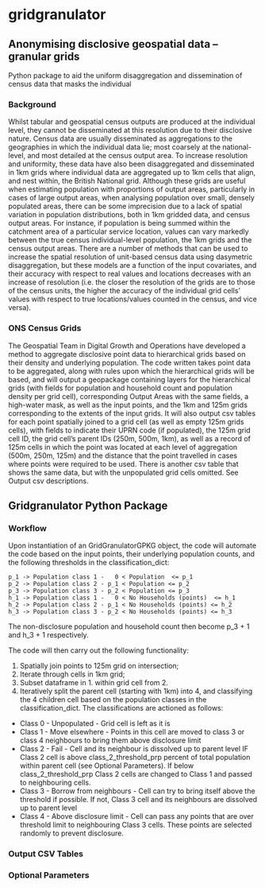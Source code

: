 # gridgranulator

## Anonymising disclosive geospatial data – granular grids
Python package to aid the uniform disaggregation and dissemination of census data that masks the individual

### Background
Whilst tabular and geospatial census outputs are produced at the individual level, they cannot be disseminated at this resolution due to their disclosive nature. Census data are usually disseminated as aggregations to the geographies in which the individual data lie; most coarsely at the national-level, and most detailed at the census output area. To increase resolution and uniformity, these data have also been disaggregated and disseminated in 1km grids where individual data are aggregated up to 1km cells that align, and nest within, the British National grid. Although these grids are useful when estimating population with proportions of output areas, particularly in cases of large output areas, when analysing population over small, densely populated areas, there can be some imprecision due to a lack of spatial variation in population distributions, both in 1km gridded data, and census output areas. For instance, if population is being summed within the catchment area of a particular service location, values can vary markedly between the true census individual-level population, the 1km grids and the census output areas.
There are a number of methods that can be used to increase the spatial resolution of unit-based census data using dasymetric disaggregation, but these models are a function of the input covariates, and their accuracy with respect to real values and locations decreases with an increase of resolution (i.e. the closer the resolution of the grids are to those of the census units, the higher the accuracy of the individual grid cells’ values with respect to true locations/values counted in the census, and vice versa).

### ONS Census Grids
The Geospatial Team in Digital Growth and Operations have developed a method to aggregate disclosive point data to hierarchical grids based on their density and underlying population. The code written takes point data to be aggregated, along with rules upon which the hierarchical grids will be based, and will output a geopackage containing layers for the hierarchical grids (with fields for population and household count and population density per grid cell), corresponding Output Areas with the same fields, a high-water mask, as well as the input points, and the 1km and 125m grids corresponding to the extents of the input grids. It will also output csv tables for each point spatially joined to a grid cell (as well as empty 125m grids cells), with fields to indicate their UPRN code (if populated), the 125m grid cell ID, the grid cell’s parent IDs (250m, 500m, 1km), as well as a record of 125m cells in which the point was located at each level of aggregation (500m, 250m, 125m) and the distance that the point travelled in cases where points were required to be used. There is another csv table that shows the same data, but with the unpopulated grid cells omitted. See Output csv descriptions.

## Gridgranulator Python Package

### Workflow
Upon instantiation of an GridGranulatorGPKG object, the code will automate
the code based on the input points, their underlying population counts, and
the following thresholds in the classification_dict:

```
p_1 -> Population class 1 -   0 < Population  <= p_1
p_2 -> Population class 2 - p_1 < Population <= p_2
p_3 -> Population class 3 - p_2 < Population <= p_3
h_1 -> Population class 1 -   0 < No Households (points)  <= h_1
h_2 -> Population class 2 - p_1 < No Households (points) <= h_2
h_3 -> Population class 3 - p_2 < No Households (points) <= h_3
```
The non-disclosure population and household count then become p_3 + 1 and
h_3 + 1 respectively.

The code will then carry out the following functionality:
1. Spatially join points to 125m grid on intersection;
2. Iterate through cells in 1km grid;
3. Subset dataframe in 1. within grid cell from 2.
4. Iteratively split the parent cell (starting with 1km) into 4, and
classifying the 4 children cell based on the population classes in the
classification_dict. The classifications are actioned as follows:
 - Class 0 - Unpopulated - Grid cell is left as it is
 - Class 1 - Move elsewhere - Points in this cell are moved to class 3 or
 class 4 neighbours to bring them above disclosure limit
 - Class 2 - Fail - Cell and its neighbour is dissolved up to parent level
 IF Class 2 cell is above class_2_threshold_prp percent of total population
 within parent cell (see Optional Parameters). If below
 class_2_threshold_prp Class 2 cells are changed to Class 1 and passed to
 neighbouring cells.
 - Class 3 - Borrow from neighbours - Cell can try to bring itself above the
  threshold if possible. If not, Class 3 cell and its neighbours are
  dissolved up to parent level
 - Class 4 - Above disclosure limit - Cell can pass any points that are over
  threshold limit to neighbouring Class 3 cells. These points are selected
  randomly to prevent disclosure.

 


### Output CSV Tables

### Optional Parameters
